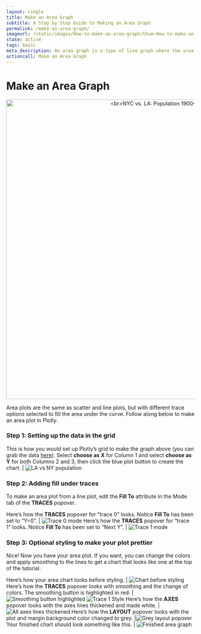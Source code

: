 ```yaml
---
layout: single
title: Make an Area Graph
subtitle: A Step by Step Guide to Making an Area Graph
permalink: /make-an-area-graph/
imageurl: /static/images/How-to-make-an-area-graph/thum-How-to-make-an-area-graph.png
state: active
tags: basic
meta_description: An area graph is a type of line graph where the area between the lines and the x-axis is filled with color or texture. In this step-by-step tutorial, learn to make a area graph online.
actioncall: Make an Area Graph
---
```


# Make an Area Graph

<div>
    <a href="https://plot.ly/~Dreamshot/564/" target="_blank" title="&lt;br&gt;NYC vs. LA: Population 1900-2010" style="display: block; text-align: center;"><img src="https://plot.ly/~Dreamshot/564.png" alt="&lt;br&gt;NYC vs. LA: Population 1900-2010" style="max-width: 100%;width: 800px;"  width="800" onerror="this.onerror=null;this.src='https://plot.ly/404.png';" /></a>
    <script data-plotly="Dreamshot:564" src="https://plot.ly/embed.js" async></script>
</div>


Area plots are the same as scatter and line plots, but with different trace options selected to fill the area under the curve. Follow along below to make an area plot in Plotly.

### Step 1: Setting up the data in the grid


This is how you would set up Plotly’s grid to make the graph above (you can grab the data [here](https://plot.ly/~Dreamshot/566)). Select **choose as X** for Column 1 and select **choose as Y** for both Columns 2 and 3, then click the blue plot button to create the chart. | ![LA vs NY population](/static/images/How-to-make-an-area-graph/la-vs-ny-population.png)

### Step 2: Adding fill under traces

To make an area plot from a line plot, edit the **Fill To** attribute in the Mode tab of the **TRACES** popover.

Here’s how the **TRACES** popover for “trace 0” looks. Notice **Fill To** has been set to “Y=0”. | ![Trace 0 mode](/static/images/How-to-make-an-area-graph/trace-0-mode.png)
Here’s how the **TRACES** popover for “trace 1” looks. Notice **Fill To** has been set to “Next Y”. | ![Trace 1 mode](/static/images/How-to-make-an-area-graph/trace-1-mode.png)

### Step 3: Optional styling to make your plot prettier

Nice! Now you have your area plot. If you want, you can change the colors and apply smoothing to the lines to get a chart that looks like one at the top of the tutorial.

Here’s how your area chart looks before styling. | ![Chart before styling](/static/images/How-to-make-an-area-graph/chart-before-styling.png)
Here’s how the **TRACES** popover looks with smoothing and the change of colors. The smoothing button is highlighted in red. | ![Smoothing button highlighted](/static/images/How-to-make-an-area-graph/smoothing-button-highlighted.png) ![Trace 1 Style](/static/images/How-to-make-an-area-graph/trace-1-style.png)
Here’s how the **AXES** popover looks with the axes lines thickened and made white. | ![All axes lines thickened](/static/images/How-to-make-an-area-graph/all-axes-lines-thickened.png)
Here’s how the **LAYOUT** popover looks with the plot and margin background color changed to grey. |![Grey layout popover](/static/images/How-to-make-an-area-graph/grey-layout-popover.png)
Your finished chart should look something like this. | ![Finished area graph](/static/images/How-to-make-an-area-graph/finished-area-graph.png)
